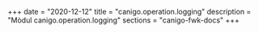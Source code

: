 +++
date        = "2020-12-12"
title       = "canigo.operation.logging"
description = "Mòdul canigo.operation.logging"
sections    = "canigo-fwk-docs"
+++